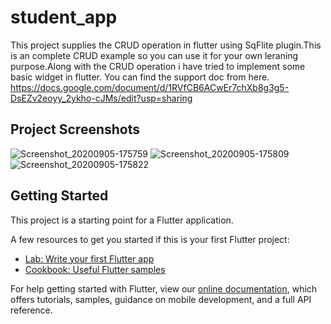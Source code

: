 # student_app

This project supplies the CRUD operation in flutter using SqFlite plugin.This is an complete CRUD example so you can use it for your own leraning purpose.Along with the CRUD operation i have tried to implement some basic widget in flutter.
You can find the support doc from here. https://docs.google.com/document/d/1RVfCB6ACwEr7chXb8g3g5-DsEZv2eoyy_2ykho-cJMs/edit?usp=sharing

## Project Screenshots
![Screenshot_20200905-175759](https://user-images.githubusercontent.com/33387811/92304648-ab3e9580-efa1-11ea-8c1a-240d524189ce.png)
![Screenshot_20200905-175809](https://user-images.githubusercontent.com/33387811/92304649-abd72c00-efa1-11ea-9cce-854ffd540c77.png)
![Screenshot_20200905-175822](https://user-images.githubusercontent.com/33387811/92304650-ac6fc280-efa1-11ea-8598-547d76208b74.png)


## Getting Started

This project is a starting point for a Flutter application.

A few resources to get you started if this is your first Flutter project:

- [Lab: Write your first Flutter app](https://flutter.dev/docs/get-started/codelab)
- [Cookbook: Useful Flutter samples](https://flutter.dev/docs/cookbook)

For help getting started with Flutter, view our
[online documentation](https://flutter.dev/docs), which offers tutorials,
samples, guidance on mobile development, and a full API reference.
